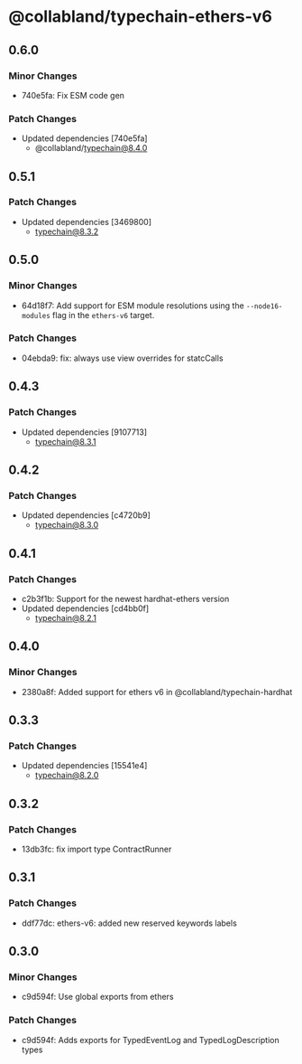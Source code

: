 # @collabland/typechain-ethers-v6

## 0.6.0

### Minor Changes

- 740e5fa: Fix ESM code gen

### Patch Changes

- Updated dependencies [740e5fa]
  - @collabland/typechain@8.4.0

## 0.5.1

### Patch Changes

- Updated dependencies [3469800]
  - typechain@8.3.2

## 0.5.0

### Minor Changes

- 64d18f7: Add support for ESM module resolutions using the `--node16-modules` flag in the `ethers-v6` target.

### Patch Changes

- 04ebda9: fix: always use view overrides for statcCalls

## 0.4.3

### Patch Changes

- Updated dependencies [9107713]
  - typechain@8.3.1

## 0.4.2

### Patch Changes

- Updated dependencies [c4720b9]
  - typechain@8.3.0

## 0.4.1

### Patch Changes

- c2b3f1b: Support for the newest hardhat-ethers version
- Updated dependencies [cd4bb0f]
  - typechain@8.2.1

## 0.4.0

### Minor Changes

- 2380a8f: Added support for ethers v6 in @collabland/typechain-hardhat

## 0.3.3

### Patch Changes

- Updated dependencies [15541e4]
  - typechain@8.2.0

## 0.3.2

### Patch Changes

- 13db3fc: fix import type ContractRunner

## 0.3.1

### Patch Changes

- ddf77dc: ethers-v6: added new reserved keywords labels

## 0.3.0

### Minor Changes

- c9d594f: Use global exports from ethers

### Patch Changes

- c9d594f: Adds exports for TypedEventLog and TypedLogDescription types
